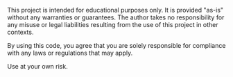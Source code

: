 This project is intended for educational purposes only. It is provided "as-is" without any warranties or guarantees. The author takes no responsibility for any misuse or legal liabilities resulting from the use of this project in other contexts.

By using this code, you agree that you are solely responsible for compliance with any laws or regulations that may apply.

Use at your own risk.
